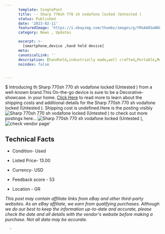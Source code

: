 ```yaml
---
      template: SinglePost
      title: -- Sharp 770sh 770 sh vodafone locked (Untested )
      status: Published
      date: '2023-02-11'
      featuredImage: 'https://i.ebayimg.com/thumbs/images/g/YRkAAOSwN6FjP9DW/s-l225.jpg'
      category: News , Updates

      excerpt: >-
        [smartphone,device ,hand held device]
      meta:
      canonicalLink: ''
      description: [handheld,industrially made,well crafted,Portable,Mobile,Compact,Convenient,Lightweight,Maneuverable,Man-portable,Miniature,Carriable,Hand-held,Light,Holdable,Transportable,Mobile device,Pocket-sized,On-the-go,Wireless,Cordless,Compact size,Convenient size, smartphone,device ,hand held device]
      noindex: false
      

---
```

$
      Introducing th Sharp 770sh 770 sh vodafone locked (Untested ) from a well-known brand.This On-the-go device  is sure to be a Decorative-showcase. in your home. [Click Here](https://www.ebay.com/itm/394276849767?hash=item5bccbb4867%3Ag%3AYRkAAOSwN6FjP9DW&mkevt=1&mkcid=1&mkrid=711-53200-19255-0&campid=%253CePNCampaignId%253E&customid=%253CreferenceId%253E&toolid=10049) to read more to learn about the shipping costs and additional details for the Sharp 770sh 770 sh vodafone locked (Untested ). Shipping cost is undefined.Here is the posting visibly ![Sharp 770sh 770 sh vodafone locked (Untested )](https://i.ebayimg.com/thumbs/images/g/YRkAAOSwN6FjP9DW/s-l225.jpg) to check out more postings here... ![Sharp 770sh 770 sh vodafone locked (Untested )](https://i.ebayimg.com/images/g/YRkAAOSwN6FjP9DW/s-l1600.jpg), ![check vendor page](https://origin-galleryplus.ebayimg.com/ws/web/394276849767_2_0_1/225x225.jpg,https://origin-galleryplus.ebayimg.com/ws/web/394276849767_3_0_1/225x225.jpg,https://origin-galleryplus.ebayimg.com/ws/web/394276849767_4_0_1/225x225.jpg,https://origin-galleryplus.ebayimg.com/ws/web/394276849767_5_0_1/225x225.jpg)'

      

 ## Technical Facts 



     
      

 - Condition- Used 


      

 - Listed Price- 13.00 


      

 - Currency- USD 


      

 - Feedback score - 53 


      

 - Location - GR 


      
      

 *_This post may contain affiliate links from eBay and other third-party websites. As an eBay affiliate, we earn from qualifying purchases. Although we do our best to keep the information up-to-date and accurate, please check the date and all details with the vendor's website before making a purchase. Not all data may be accurate._*




      -
